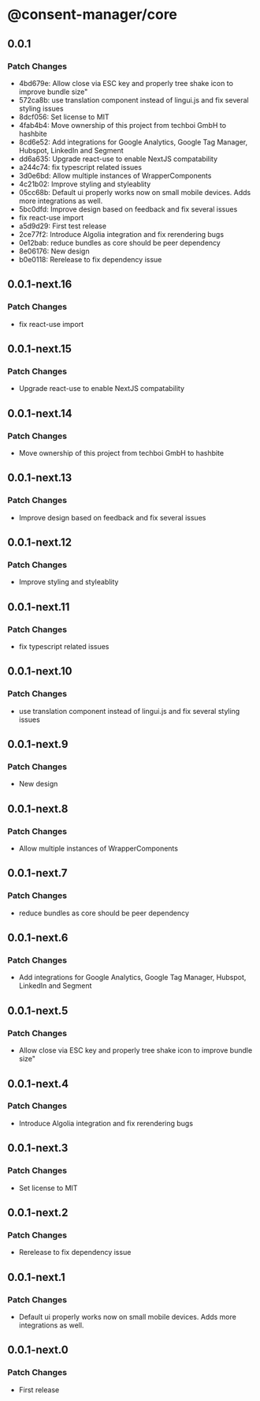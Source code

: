 # @consent-manager/core

## 0.0.1

### Patch Changes

- 4bd679e: Allow close via ESC key and properly tree shake icon to improve bundle size"
- 572ca8b: use translation component instead of lingui.js and fix several styling issues
- 8dcf056: Set license to MIT
- 4fab4b4: Move ownership of this project from techboi GmbH to hashbite
- 8cd6e52: Add integrations for Google Analytics, Google Tag Manager, Hubspot, LinkedIn and Segment
- dd6a635: Upgrade react-use to enable NextJS compatability
- a244c74: fix typescript related issues
- 3d0e6bd: Allow multiple instances of WrapperComponents
- 4c21b02: Improve styling and styleablity
- 05cc68b: Default ui properly works now on small mobile devices. Adds more integrations as well.
- 5bc0dfd: Improve design based on feedback and fix several issues
- fix react-use import
- a5d9d29: First test release
- 2ce77f2: Introduce Algolia integration and fix rerendering bugs
- 0e12bab: reduce bundles as core should be peer dependency
- 8e06176: New design
- b0e0118: Rerelease to fix dependency issue

## 0.0.1-next.16

### Patch Changes

- fix react-use import

## 0.0.1-next.15

### Patch Changes

- Upgrade react-use to enable NextJS compatability

## 0.0.1-next.14

### Patch Changes

- Move ownership of this project from techboi GmbH to hashbite

## 0.0.1-next.13

### Patch Changes

- Improve design based on feedback and fix several issues

## 0.0.1-next.12

### Patch Changes

- Improve styling and styleablity

## 0.0.1-next.11

### Patch Changes

- fix typescript related issues

## 0.0.1-next.10

### Patch Changes

- use translation component instead of lingui.js and fix several styling issues

## 0.0.1-next.9

### Patch Changes

- New design

## 0.0.1-next.8

### Patch Changes

- Allow multiple instances of WrapperComponents

## 0.0.1-next.7

### Patch Changes

- reduce bundles as core should be peer dependency

## 0.0.1-next.6

### Patch Changes

- Add integrations for Google Analytics, Google Tag Manager, Hubspot, LinkedIn and Segment

## 0.0.1-next.5

### Patch Changes

- Allow close via ESC key and properly tree shake icon to improve bundle size"

## 0.0.1-next.4

### Patch Changes

- Introduce Algolia integration and fix rerendering bugs

## 0.0.1-next.3

### Patch Changes

- Set license to MIT

## 0.0.1-next.2

### Patch Changes

- Rerelease to fix dependency issue

## 0.0.1-next.1

### Patch Changes

- Default ui properly works now on small mobile devices. Adds more integrations as well.

## 0.0.1-next.0

### Patch Changes

- First release
